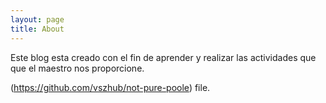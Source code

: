 ```yaml
---
layout: page
title: About
---
```



Este blog esta creado con el fin de aprender y realizar las actividades que que el maestro nos proporcione. 


(https://github.com/vszhub/not-pure-poole) file.
